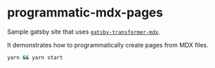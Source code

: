 # programmatic-mdx-pages

Sample gatsby site that uses [`gatsby-transformer-mdx`][gatsby-transformer-mdx].

It demonstrates how to programmatically create pages from MDX files.

```bash
yarn && yarn start
```

[gatsby-transformer-mdx]: https://www.npmjs.com/package/gatsby-transformer-mdx
